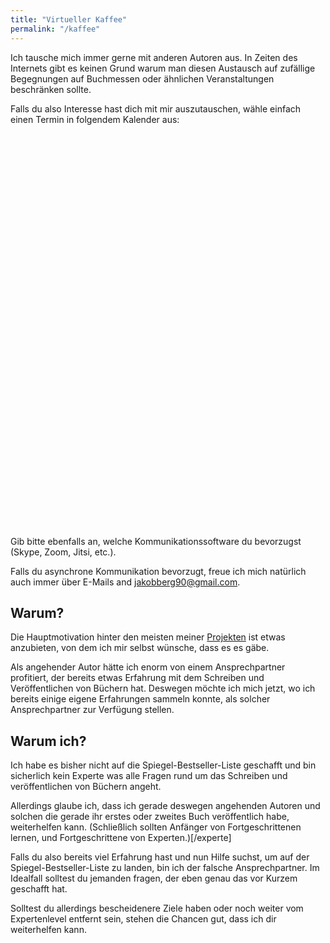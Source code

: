 ```yaml
---
title: "Virtueller Kaffee"
permalink: "/kaffee"
---
```


Ich tausche mich immer gerne mit anderen Autoren aus. In Zeiten des Internets gibt es keinen Grund warum man diesen Austausch auf zufällige Begegnungen auf Buchmessen oder ähnlichen Veranstaltungen beschränken sollte.

Falls du also Interesse hast dich mit mir auszutauschen, wähle einfach einen Termin in folgendem Kalender aus:

<!-- Calendly Inline-Widget Beginn -->
<div class="calendly-inline-widget" data-url="https://calendly.com/jakobberg/30min" style="min-width:320px;height:630px;"></div>
<script type="text/javascript" src="https://assets.calendly.com/assets/external/widget.js"></script>
<!-- Calendly Inline-Widget Ende -->

Gib bitte ebenfalls an, welche Kommunikationssoftware du bevorzugst (Skype, Zoom, Jitsi, etc.).

Falls du asynchrone Kommunikation bevorzugt, freue ich mich natürlich auch immer über E-Mails and <jakobberg90@gmail.com>.

## Warum?

Die Hauptmotivation hinter den meisten meiner [Projekten](/projekte) ist etwas anzubieten, von dem ich mir selbst wünsche, dass es es gäbe. 

Als angehender Autor hätte ich enorm von einem Ansprechpartner profitiert, der bereits etwas Erfahrung mit dem Schreiben und Veröffentlichen von Büchern hat. Deswegen möchte ich mich jetzt, wo ich bereits einige eigene Erfahrungen sammeln konnte, als solcher Ansprechpartner zur Verfügung stellen. 


## Warum ich?

Ich habe es bisher nicht auf die Spiegel-Bestseller-Liste geschafft und bin sicherlich kein Experte was alle Fragen rund um das Schreiben und veröffentlichen von Büchern angeht.

Allerdings glaube ich, dass ich gerade deswegen angehenden Autoren und solchen die gerade ihr erstes oder zweites Buch veröffentlich habe, weiterhelfen kann. (Schließlich sollten Anfänger von Fortgeschrittenen lernen, und Fortgeschrittene von Experten.)[/experte] 

Falls du also bereits viel Erfahrung hast und nun Hilfe suchst, um auf der Spiegel-Bestseller-Liste zu landen, bin ich der falsche Ansprechpartner. Im Idealfall solltest du jemanden fragen, der eben genau das vor Kurzem geschafft hat.

Solltest du allerdings bescheidenere Ziele haben oder noch weiter vom Expertenlevel entfernt sein, stehen die Chancen gut, dass ich dir weiterhelfen kann. 









